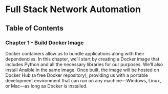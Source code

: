 # Full Stack Network Automation

## Table of Contents

### Chapter 1 - Build Docker Image
Docker containers allow us to bundle applications along with their dependencies. In this chapter, we’ll start by creating a Docker image that includes Python and all the necessary libraries for our purposes. We’ll also install Ansible in the same image. Once built, the image will be hosted on Docker Hub (a free Docker repository), providing us with a portable development environment that can run on any machine—Windows, Linux, or Mac—as long as Docker is installed.

